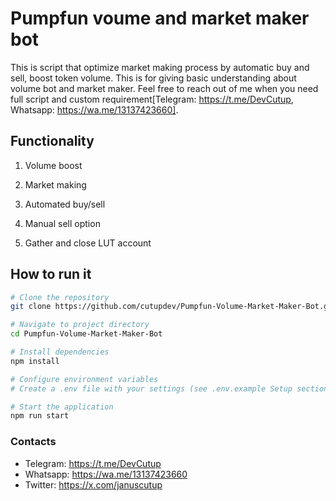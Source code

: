 # Pumpfun voume and market maker bot 

This is script that optimize market making process by automatic buy and sell, boost token volume. This is for giving basic understanding about volume bot and market maker. Feel free to reach out of me when you need full script and custom requirement[Telegram: https://t.me/DevCutup, Whatsapp: https://wa.me/13137423660].

## Functionality

1. Volume boost

2. Market making

3. Automated buy/sell

4. Manual sell option 

5. Gather and close LUT account

## How to run it

```bash
# Clone the repository
git clone https://github.com/cutupdev/Pumpfun-Volume-Market-Maker-Bot.git

# Navigate to project directory
cd Pumpfun-Volume-Market-Maker-Bot

# Install dependencies
npm install

# Configure environment variables
# Create a .env file with your settings (see .env.example Setup section)

# Start the application
npm run start
```

### Contacts
- Telegram: https://t.me/DevCutup
- Whatsapp: https://wa.me/13137423660
- Twitter: https://x.com/januscutup
